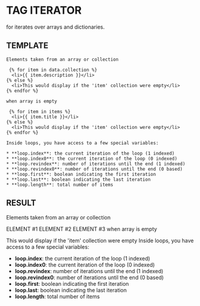 # TAG ITERATOR

for iterates over arrays and dictionaries.

## TEMPLATE

```
Elements taken from an array or collection

 {% for item in data.collection %}
  <li>{{ item.description }}</li>
{% else %}
  <li>This would display if the 'item' collection were empty</li>
{% endfor %}

when array is empty

 {% for item in items %}
  <li>{{ item.title }}</li>
{% else %}
  <li>This would display if the 'item' collection were empty</li>
{% endfor %}

Inside loops, you have access to a few special variables:

* **loop.index**: the current iteration of the loop (1 indexed)
* **loop.index0**: the current iteration of the loop (0 indexed)
* **loop.revindex**: number of iterations until the end (1 indexed)
* **loop.revindex0**: number of iterations until the end (0 based)
* **loop.first**: boolean indicating the first iteration
* **loop.last**: boolean indicating the last iteration
* **loop.length**: total number of items

```

## RESULT

Elements taken from an array or collection

ELEMENT #1
ELEMENT #2
ELEMENT #3
when array is empty

This would display if the 'item' collection were empty
Inside loops, you have access to a few special variables:

* **loop.index**: the current iteration of the loop (1 indexed)
* **loop.index0**: the current iteration of the loop (0 indexed)
* **loop.revindex**: number of iterations until the end (1 indexed)
* **loop.revindex0**: number of iterations until the end (0 based)
* **loop.first**: boolean indicating the first iteration
* **loop.last**: boolean indicating the last iteration
* **loop.length**: total number of items